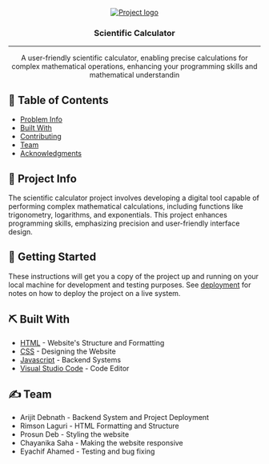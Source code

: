 <p align="center">
  <a href="" rel="noopener">
 <img src="https://img.freepik.com/free-photo/calculator-notebook-chalkboard_23-2148199997.jpg?size=626&ext=jpg&ga=GA1.1.1826414947.1698883200&semt=ais" alt="Project logo"></a>
</p>
<h3 align="center">Scientific Calculator</h3>

---

<p align="center">A user-friendly scientific calculator, enabling precise calculations for complex mathematical operations, enhancing your programming skills and mathematical understandin
    <br> 
</p>

## 📝 Table of Contents

- [Problem Info](#info)
- [Built With](#tech_stack)
- [Contributing](../CONTRIBUTING.md)
- [Team](#authors)
- [Acknowledgments](#acknowledgments)

## 🧐 Project Info <a name = "info"></a>

The scientific calculator project involves developing a digital tool capable of performing complex mathematical calculations, including functions like trigonometry, logarithms, and exponentials. This project enhances programming skills, emphasizing precision and user-friendly interface design.

## 🏁 Getting Started <a name = "getting_started"></a>

These instructions will get you a copy of the project up and running on your local machine for development
and testing purposes. See [deployment](#deployment) for notes on how to deploy the project on a live system.

## ⛏️ Built With <a name = "tech_stack"></a>

- [HTML](https://www.mongodb.com/) - Website's Structure and Formatting
- [CSS](https://expressjs.com/) - Designing the Website
- [Javascript](https://vuejs.org/) - Backend Systems
- [Visual Studio Code](https://nodejs.org/en/) - Code Editor

## ✍️ Team <a name = "authors"></a>

- Arijit Debnath - Backend System and Project Deployment
- Rimson Laguri - HTML Formatting and Structure
- Prosun Deb - Styling the website
- Chayanika Saha - Making the website responsive
- Eyachif Ahamed - Testing and bug fixing
